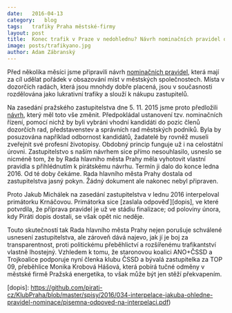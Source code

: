 ```yaml
---
date:	2016-04-13
category:	blog
tags:	trafiky Praha městské-firmy
layout:	post
title:	Konec trafik v Praze v nedohlednu? Návrh nominačních pravidel od Pirátů pražská Rada ignoruje.
image: posts/trafikyano.jpg
author:	Adam Zábranský
---
```


Před několika měsíci jsme připravili návrh [nominačních pravidel][pravidla], která mají za cíl udělat pořádek v obsazování míst v městských společnostech. Místa v dozorčích radách, která jsou mnohdy dobře placená, jsou v současnosti rozdělována jako lukrativní trafiky a slouží k nákupu zastupitelů.

Na zasedání pražského zastupitelstva dne 5. 11. 2015 jsme proto předložili [návrh][zasedani], který měl toto vše změnit. Předpokládal ustanovení tzv. nominačních řízení, pomocí nichž by byli vybráni vhodní kandidáti do pozic členů dozorčích rad, představenstev a správních rad městských podniků. Byla by posuzována například odbornost kandidátů, žadatelé by rovněž museli zveřejnit své profesní životopisy. Obdobný princip funguje už i na celostátní úrovni. Zastupitelstvo s naším návrhem sice přímo nesouhlasilo, usneslo se nicméně tom, že by Rada hlavního města Prahy měla vyhotovit vlastní pravidla s přihlédnutím k pirátskému návrhu. Termín ji dalo do konce ledna 2016. Od té doby čekáme. Rada hlavního města Prahy dostala od zastupitelstva jasný pokyn. Žádný dokument ale nakonec nebyl připraven.

Proto Jakub Michálek na zasedání zastupitelstva v lednu 2016 interpeloval primátorku Krnáčovou. Primátorka sice [zaslala odpověď][dopis], ve které potvrdila, že příprava pravidel je už ve stádiu finalizace; od poloviny února, kdy Piráti dopis dostali, se však opět nic neděje.

Touto skutečností tak Rada hlavního města Prahy nejen porušuje schválené usnesení zastupitelstva, ale zároveň dává najevo, jak jí je boj za transparentnost, proti politickému přeběhlictví a rozšířenému trafikantství vlastně lhostejný. Vzhledem k tomu, že staronovou koalici ANO+ČSSD a Trojkoalice podporuje nyní členka klubu ČSSD a bývalá zastupitelka za TOP 09, přeběhlice Monika Krobová Hášová, která pobírá tučné odměny v městské firmě Pražská energetika, to však může být jen stěží překvapením.

[pravidla]: https://github.com/pirati-cz/KlubPraha/blob/master/materialy/mestske-firmy/stop-trafikam/
[zasedani]: https://praha.pirati.cz/zakaz-trafik-od-ledna.html
[dopis]: https://github.com/pirati-cz/KlubPraha/blob/master/spisy/2016/034-interpelace-jakuba-ohledne-pravidel-nominace/pisemna-odpoved-na-interpelaci.pdf)
